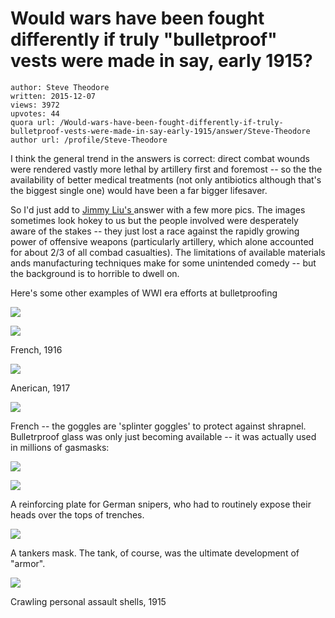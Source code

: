 # Would wars have been fought differently if truly "bulletproof" vests were made in say, early 1915?

	author: Steve Theodore
	written: 2015-12-07
	views: 3972
	upvotes: 44
	quora url: /Would-wars-have-been-fought-differently-if-truly-bulletproof-vests-were-made-in-say-early-1915/answer/Steve-Theodore
	author url: /profile/Steve-Theodore


I think the general trend in the answers is correct: direct combat wounds were rendered vastly more lethal by artillery first and foremost -- so the the availability of better medical treatments (not only antibiotics although that's the biggest single one) would have been a far bigger lifesaver.

So I'd just add to [Jimmy Liu's ](https://www.quora.com/profile/Jimmy-Liu-51)answer with a few more pics. The images sometimes look hokey to us but the people involved were desperately aware of the stakes -- they just lost a race against the rapidly growing power of offensive weapons (particularly artillery, which alone accounted for about 2/3 of all combad casualties). The limitations of available materials ands manufacturing techniques make for some unintended comedy -- but the background is to horrible to dwell on.

Here's some other examples of WWI era efforts at bulletproofing

![](https://qph.fs.quoracdn.net/main-qimg-bdb11f553fb5d3997b80f8d552c1e4f6)

![](https://qph.fs.quoracdn.net/main-qimg-da5afd6d033db060bd97027fa1b05bb5-c)

 French, 1916

![](https://qph.fs.quoracdn.net/main-qimg-81e40bf61c952d9ba4710c38541e192d)

Anerican, 1917

![](https://qph.fs.quoracdn.net/main-qimg-355c057af2ee88602c15f98f5d47a7e4)

French -- the goggles are 'splinter goggles' to protect against shrapnel. Bulletrproof glass was only just becoming available -- it was actually used in millions of gasmasks:

![](https://qph.fs.quoracdn.net/main-qimg-599c9e1bb56d40513696a0347408101b)

![](https://qph.fs.quoracdn.net/main-qimg-258ac8c124260b3492190a86ea943c18)

A reinforcing plate for German snipers, who had to routinely expose their heads over the tops of trenches.

![](https://qph.fs.quoracdn.net/main-qimg-670e4ee582f5b892ad42f7e691d3ffe1)

A tankers mask. The tank, of course, was the ultimate development of "armor".

![](https://qph.fs.quoracdn.net/main-qimg-3f97e1b7ee9fe8b65a149451dac6a5ec)

Crawling personal assault shells, 1915

